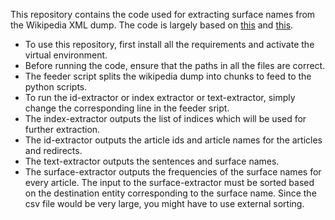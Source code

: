 This repository contains the code used for extracting surface names from the Wikipedia XML dump. The code is largely based on [this](https://github.com/jeffheaton/article-code/blob/master/python/wikipedia/wiki-basic-stream.py)
and [this](https://github.com/CyberZHG/wiki-dump-reader). 

* To use this repository, first install all the requirements and activate the virtual environment.
* Before running the code, ensure that the paths in all the files are correct.
* The feeder script splits the wikipedia dump into chunks to feed to the python scripts.
* To run the id-extractor or index extractor or text-extractor, simply change the corresponding line in the feeder sript.
* The index-extractor outputs the list of indices which will be used for further extraction.
* The id-extractor outputs the article ids and article names for the articles and redirects.
* The text-extractor outputs the sentences and surface names.
* The surface-extractor outputs the frequencies of the surface names for every article. The input to the surface-extractor must be sorted based on the destination entity corresponding to the surface name. Since the csv file would be very large, you might have to use external sorting.